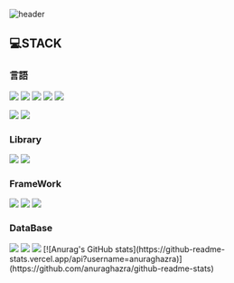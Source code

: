 ![header](https://capsule-render.vercel.app/api?type=waving&color=auto&height=300&section=header&text=Hello,I'm%20SungKyun%20Ku&fontSize=70)

## 💻STACK
### 言語
![](https://img.shields.io/badge/Javascript-F7DF1E?style=flat-square&logo=JavaScript&logoColor=black)
![](https://img.shields.io/badge/HTML5-E34F26?style=flat-square&logo=HTML5&logoColor=white)
<img src="https://img.shields.io/badge/CSS3-1572B6?style=flat-square&logo=css3&logoColor=white"/>
<img src="https://img.shields.io/badge/Typescript-3178C6?style=flat-square&logo=Typescript&logoColor=white"/>
<img src="https://img.shields.io/badge/PHP-777BB4?style=flat-square&logo=php&logoColor=white"/>

![](https://img.shields.io/badge/C-FA7243?style=flat-square&logo=C&logoColor=white)
![](https://img.shields.io/badge/Python-00C7B7?style=flat-square&logo=Python&logoColor=white)
<br>
### Library
![](https://img.shields.io/badge/React-FF0000?style=flat-square&logo=React&logoColor=black)
![](https://img.shields.io/badge/Nodejs-1572B6?style=flat-square&logo=Nodejs&logoColor=white)
<br>
### FrameWork
<img src="https://img.shields.io/badge/next.js-000000?style=for-the-badge&logo=nextdotjs&logoColor=white"/>
<img src="https://img.shields.io/badge/Laravel-FF2D20?style=for-the-badge&logo=laravel&logoColor=white"/>
<img src="https://img.shields.io/badge/nestjs-E0234E?style=for-the-badge&logo=nestjs&logoColor=white"/>
<br>
<h3>DataBase</h3>
<img src="https://img.shields.io/badge/MySQL-4479A1?style=flat-square&logo=MySQL&logoColor=white"/>
<img src="https://img.shields.io/badge/MongoDB-47A248?style=flat-square&logo=MongoDB&logoColor=white"/>
<img src="https://img.shields.io/badge/PostgreSQL-316192?style=for-the-badge&logo=postgresql&logoColor=white"/>
[![Anurag's GitHub stats](https://github-readme-stats.vercel.app/api?username=anuraghazra)](https://github.com/anuraghazra/github-readme-stats)

